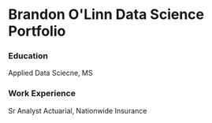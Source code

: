 # Brandon O'Linn Data Science Portfolio

### Education
Applied Data Sciecne, MS

### Work Experience
Sr Analyst Actuarial, Nationwide Insurance
